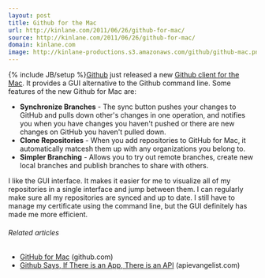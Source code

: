 ```yaml
---
layout: post
title: Github for the Mac
url: http://kinlane.com/2011/06/26/github-for-mac/
source: http://kinlane.com/2011/06/26/github-for-mac/
domain: kinlane.com
image: http://kinlane-productions.s3.amazonaws.com/github/github-mac.png
---
```

{% include JB/setup %}<a title="Github client for the Mac" href="http://mac.github.com/"><img class="c1" src="http://kinlane-productions.s3.amazonaws.com/github/github-mac.png" alt="" align="right" /></a><a title="Github" href="http://www.github.com">Github</a> just released a new <a title="Github client for the Mac" href="http://mac.github.com/">Github client for the Mac</a>. It provides a GUI alternative to the Github command line. Some features of the new Github for Mac are:
<ul class="mainlist">
     <li>
          <strong>Synchronize Branches</strong> - The sync button pushes your changes to GitHub and pulls down other's changes in one operation, and notifies you when you have changes you haven't pushed or there are new changes on GitHub you haven't pulled down.
     </li>
     <li>
          <strong>Clone Repositories</strong> - When you add repositories to GitHub for Mac, it automatically matcesh them up with any organizations you belong to.
     </li>
     <li>
          <strong>Simpler Branching</strong> - Allows you to try out remote branches, create new local branches and publish branches to share with others.
     </li>
</ul>I like the GUI interface. It makes it easier for me to visualize all of my repositories in a single interface and jump between them. I can regularly make sure all my repositories are synced and up to date. I still have to manage my certificate using the command line, but the GUI definitely has made me more efficient.
<h6 class="zemanta-related-title c2">
     Related articles
</h6>
<ul class="zemanta-article-ul">
     <li class="zemanta-article-ul-li">
          <a href="https://github.com/blog/878-announcing-github-for-mac">GitHub for Mac</a> (github.com)
     </li>
     <li class="zemanta-article-ul-li">
          <a href="http://blog.apievangelist.com/2011/04/13/github-says-if-there-is-an-app-there-is-an-api/">Github Says, If There is an App, There is an API</a> (apievangelist.com)
     </li>
</ul>